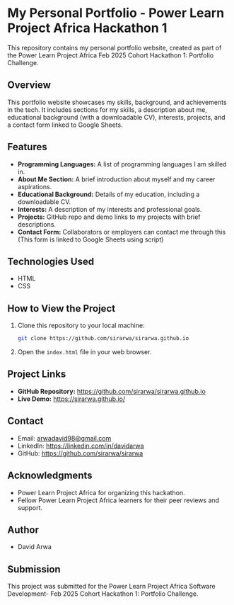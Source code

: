 # My Personal Portfolio - Power Learn Project Africa Hackathon 1

This repository contains my personal portfolio website, created as part of the Power Learn Project Africa Feb 2025 Cohort Hackathon 1: Portfolio Challenge.

## Overview

This portfolio website showcases my skills, background, and achievements in the tech. It includes sections for my skills, a description about me, educational background (with a downloadable CV), interests, projects, and a contact form linked to Google Sheets.

## Features

* **Programming Languages:** A list of programming languages I am skilled in.
* **About Me Section:** A brief introduction about myself and my career aspirations.
* **Educational Background:** Details of my education, including a downloadable CV.
* **Interests:** A description of my interests and professional goals.
* **Projects:** GitHub repo and demo links to my projects with brief descriptions.
* **Contact Form:** Collaborators or employers can contact me through this (This form is linked to Google Sheets using script)

## Technologies Used

* HTML
* CSS
## How to View the Project

1.  Clone this repository to your local machine:
    ```bash
    git clone https://github.com/sirarwa/sirarwa.github.io
    ```
2.  Open the `index.html` file in your web browser.

## Project Links

* **GitHub Repository:** https://github.com/sirarwa/sirarwa.github.io
* **Live Demo:** https://sirarwa.github.io/

## Contact

* Email: arwadavid98@gmail.com
* LinkedIn: https://linkedin.com/in/davidarwa
* GitHub: https://github.com/sirarwa/sirarwa

## Acknowledgments

* Power Learn Project Africa for organizing this hackathon.
* Fellow Power Learn Project Africa learners for their peer reviews and support.

## Author

* David Arwa

## Submission

This project was submitted for the Power Learn Project Africa Software Development- Feb 2025 Cohort Hackathon 1: Portfolio Challenge.
